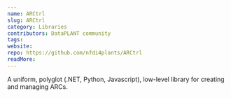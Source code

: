 ```yaml
---
name: ARCtrl
slug: ARCtrl
category: Libraries
contributors: DataPLANT community
tags: 
website:
repo: https://github.com/nfdi4plants/ARCtrl
readMore: 
---
```


A uniform, polyglot (.NET, Python, Javascript), low-level library for creating and managing ARCs.